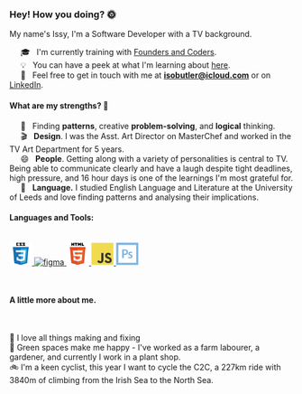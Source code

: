 ### Hey! How you doing? :sun_with_face:

My name's Issy, I'm a Software Developer with a TV background.

&nbsp;&nbsp;&nbsp;&nbsp; :mortar_board: &nbsp; I'm currently training with [Founders and Coders](https://www.foundersandcoders.com/).<br>
&nbsp;&nbsp;&nbsp;&nbsp; :bulb: &nbsp; You can have a peek at what I'm learning about [here](https://github.com/isobelbutler/fac-portfolio).<br>
&nbsp;&nbsp;&nbsp;&nbsp; :speech_balloon: &nbsp; Feel free to get in touch with me at **isobutler@icloud.com** or on [LinkedIn](https://www.linkedin.com/in/isobelbutler/).<br>

#### What are my strengths? :muscle:

&nbsp;&nbsp;&nbsp;&nbsp; :microscope: &nbsp; Finding <strong>patterns</strong>, creative <strong>problem-solving</strong>, and <strong>logical</strong> thinking.<br>
&nbsp;&nbsp;&nbsp;&nbsp; :clapper: &nbsp; <strong>Design</strong>. I was the Asst. Art Director on MasterChef and worked in the TV Art Department for 5 years.<br>
&nbsp;&nbsp;&nbsp;&nbsp; :smile: &nbsp; <strong>People</strong>. Getting along with a variety of personalities is central to TV. Being able to communicate clearly and have a laugh despite tight deadlines, high pressure, and 16 hour days is one of the learnings I'm most grateful for.<br>
&nbsp;&nbsp;&nbsp;&nbsp; :green_book: &nbsp; <strong>Language.</strong> I studied English Language and Literature at the University of Leeds and love finding patterns and analysing their implications.
<br>

#### Languages and Tools: <br><Br>
<p align="left"> <a href="https://www.w3schools.com/css/" target="_blank" rel="noreferrer"> <img src="https://raw.githubusercontent.com/devicons/devicon/master/icons/css3/css3-original-wordmark.svg" alt="css3" width="40" height="40"/> </a> <a href="https://www.figma.com/" target="_blank" rel="noreferrer"> <img src="https://www.vectorlogo.zone/logos/figma/figma-icon.svg" alt="figma" width="40" height="40"/> </a> <a href="https://www.w3.org/html/" target="_blank" rel="noreferrer"> <img src="https://raw.githubusercontent.com/devicons/devicon/master/icons/html5/html5-original-wordmark.svg" alt="html5" width="40" height="40"/> </a> <a href="https://developer.mozilla.org/en-US/docs/Web/JavaScript" target="_blank" rel="noreferrer"> <img src="https://raw.githubusercontent.com/devicons/devicon/master/icons/javascript/javascript-original.svg" alt="javascript" width="40" height="40"/> </a> <a href="https://www.photoshop.com/en" target="_blank" rel="noreferrer"> <img src="https://raw.githubusercontent.com/devicons/devicon/master/icons/photoshop/photoshop-line.svg" alt="photoshop" width="40" height="40"/> </a> </p>
<br>

#### A little more about me.
<br>

:wrench: I love all things making and fixing <br>
:ear_of_rice: Green spaces make me happy - I've worked as a farm labourer, a gardener, and currently I work in a plant shop.<br>
:bike: I'm a keen cyclist, this year I want to cycle the C2C, a 227km ride with 3840m of climbing from the Irish Sea to the North Sea.<br>

